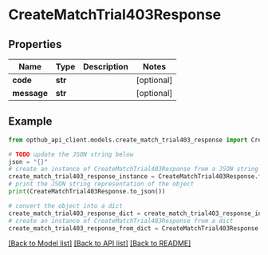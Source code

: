 # CreateMatchTrial403Response


## Properties

Name | Type | Description | Notes
------------ | ------------- | ------------- | -------------
**code** | **str** |  | [optional] 
**message** | **str** |  | [optional] 

## Example

```python
from opthub_api_client.models.create_match_trial403_response import CreateMatchTrial403Response

# TODO update the JSON string below
json = "{}"
# create an instance of CreateMatchTrial403Response from a JSON string
create_match_trial403_response_instance = CreateMatchTrial403Response.from_json(json)
# print the JSON string representation of the object
print(CreateMatchTrial403Response.to_json())

# convert the object into a dict
create_match_trial403_response_dict = create_match_trial403_response_instance.to_dict()
# create an instance of CreateMatchTrial403Response from a dict
create_match_trial403_response_from_dict = CreateMatchTrial403Response.from_dict(create_match_trial403_response_dict)
```
[[Back to Model list]](../README.md#documentation-for-models) [[Back to API list]](../README.md#documentation-for-api-endpoints) [[Back to README]](../README.md)


